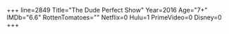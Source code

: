 +++
line=2849
Title="The Dude Perfect Show"
Year=2016
Age="7+"
IMDb="6.6"
RottenTomatoes=""
Netflix=0
Hulu=1
PrimeVideo=0
Disney=0
+++

